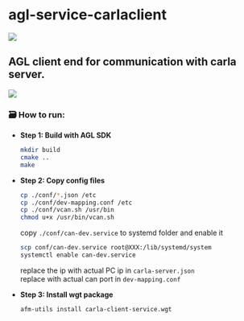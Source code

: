 # agl-service-carlaclient

![](https://oss-project.tmc-tokai.jp/gitlab/AppsDev/hmi-fw-v1.1/carla-server/raw/master/icon.png)  

AGL client end for communication with carla server.
------
[![](https://img.shields.io/badge/Nexty-Dalian-red.svg?style=popout&logo=appveyor)](http://www.dl.cn.nexty-ele.com/cn/)
### 🗃️ How to run:
* **Step 1: Build with AGL SDK**
    ```bash
    mkdir build
    cmake ..
    make
    ```
    
* **Step 2: Copy config files**  
    ```bash
    cp ./conf/*.json /etc
    cp ./conf/dev-mapping.conf /etc
    cp ./conf/vcan.sh /usr/bin
    chmod u+x /usr/bin/vcan.sh
    ```
    copy `./conf/can-dev.service` to systemd folder and enable it  
    ```bash
    scp conf/can-dev.service root@XXX:/lib/systemd/system
    systemctl enable can-dev.service
    ```
    replace the ip with actual PC ip in `carla-server.json`  
    replace with actual can port in `dev-mapping.conf`
    
* **Step 3: Install wgt package**
    ```bash
    afm-utils install carla-client-service.wgt
    ```
